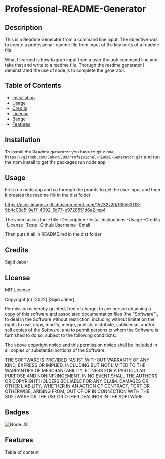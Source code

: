 # Professional-README-Generator

## Description

This is a Readme Generator from a command line input. The objective was to create a professional readme file from input of the key parts of a readme file.

What I learned is how to grab input from a user through command line and take that and write to a readme file. Thorugh the readme generator I deminstrated the use of node js to complete the generator.

## Table of Contents

- [Installation](#installation)
- [Usage](#usage)
- [Credits](#credits)
- [License](#license)
- [Badge](#Badge)
- [Features](#Features)

## Installation

To install the Readme generator you have to git clone `https://github.com/JaberSE09/Professional-README-Generator.git` and run the npm install to get the packages
run node app

## Usage

First run
node app
and go through the promts to get the user input and then it creates the readme file in the dist folder

https://user-images.githubusercontent.com/15232220/165553113-9b4c03c5-9ef7-4092-9d77-e9728551d6a2.mp4

The video askes for:
    -Title
    -Description
    -Install instructions
    -Usage
    -Credits
    -License
    -Tests
    -Github Username
    -Email

Then puts it all in README.md in the dist folder

## Credits

Sajid Jaber

## License

MIT License

Copyright (c) [2022] [Sajid Jaber]

Permission is hereby granted, free of charge, to any person obtaining a copy
of this software and associated documentation files (the "Software"), to deal
in the Software without restriction, including without limitation the rights
to use, copy, modify, merge, publish, distribute, sublicense, and/or sell
copies of the Software, and to permit persons to whom the Software is
furnished to do so, subject to the following conditions:

The above copyright notice and this permission notice shall be included in all
copies or substantial portions of the Software.

THE SOFTWARE IS PROVIDED "AS IS", WITHOUT WARRANTY OF ANY KIND, EXPRESS OR
IMPLIED, INCLUDING BUT NOT LIMITED TO THE WARRANTIES OF MERCHANTABILITY,
FITNESS FOR A PARTICULAR PURPOSE AND NONINFRINGEMENT. IN NO EVENT SHALL THE
AUTHORS OR COPYRIGHT HOLDERS BE LIABLE FOR ANY CLAIM, DAMAGES OR OTHER
LIABILITY, WHETHER IN AN ACTION OF CONTRACT, TORT OR OTHERWISE, ARISING FROM,
OUT OF OR IN CONNECTION WITH THE SOFTWARE OR THE USE OR OTHER DEALINGS IN THE
SOFTWARE.

## Badges

![Node JS](https://img.shields.io/badge/NodeJS-Sajid%20Jaber-red)

## Features

Table of content
